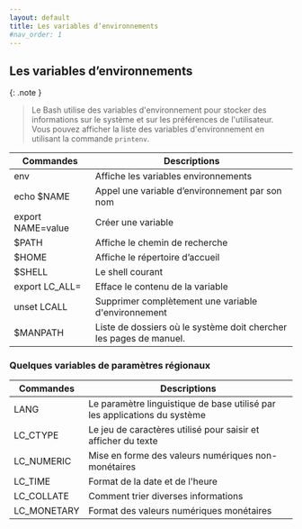 ```yaml
---
layout: default
title: Les variables d’environnements
#nav_order: 1
---
```


## Les variables d’environnements

{: .note }

> Le Bash utilise des variables d'environnement pour stocker des informations sur le système et sur les préférences de l'utilisateur. Vous pouvez afficher la liste des variables d'environnement en utilisant la commande `printenv`.

| Commandes         | Descriptions                                                       |
| ----------------- | ------------------------------------------------------------------ |
| env               | Affiche les variables environnements                               |
| echo $NAME        | Appel une variable d’environnement par son nom                     |
| export NAME=value | Créer une variable                                                 |
| $PATH             | Affiche le chemin de recherche                                     |
| $HOME             | Affiche le répertoire d’accueil                                    |
| $SHELL            | Le shell courant                                                   |
| export LC_ALL=    | Efface le contenu de la variable                                   |
| unset LCALL       | Supprimer complètement une variable d'environnement                |
| $MANPATH          | Liste de dossiers où le système doit chercher les pages de manuel. |

### Quelques variables de paramètres régionaux

| Commandes   | Descriptions                                                              |
| ----------- | ------------------------------------------------------------------------- |
| LANG        | Le paramètre linguistique de base utilisé par les applications du système |
| LC_CTYPE    | Le jeu de caractères utilisé pour saisir et afficher du texte             |
| LC_NUMERIC  | Mise en forme des valeurs numériques non-monétaires                       |
| LC_TIME     | Format de la date et de l'heure                                           |
| LC_COLLATE  | Comment trier diverses informations                                       |
| LC_MONETARY | Format des valeurs numériques monétaires                                  |
